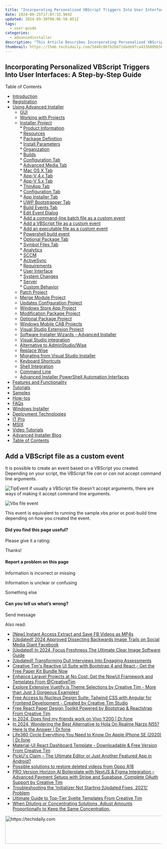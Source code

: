```yaml
---
title: "Incorporating Personalized VBScript Triggers Into User Interfaces: A Step-by-Step Guide"
date: 2024-09-25T17:07:33.969Z
updated: 2024-09-30T08:06:58.051Z
tags:
  - user-guide
categories:
  - advancedinstaller
description: "This Article Describes Incorporating Personalized VBScript Triggers Into User Interfaces: A Step-by-Step Guide"
thumbnail: https://thmb.techidaily.com/5d40c0bfb2b671dade97ca433b00bb587bba5a39728d8b56cca1107a8d8599fe.jpg
---
```


## Incorporating Personalized VBScript Triggers Into User Interfaces: A Step-by-Step Guide

Table of Contents

* [Introduction](https://tools.techidaily.com/advancedinstaller/products/)
* [Registration](https://tools.techidaily.com/advancedinstaller/products/)
* [Using Advanced Installer](https://tools.techidaily.com/advancedinstaller/products/)  
   * [GUI](https://tools.techidaily.com/advancedinstaller/products/)  
   * [Working with Projects](https://tools.techidaily.com/advancedinstaller/products/)  
   * [Installer Project](https://tools.techidaily.com/advancedinstaller/products/)  
         * [Product Information](https://tools.techidaily.com/advancedinstaller/products/)  
         * [Resources](https://tools.techidaily.com/advancedinstaller/products/)  
         * [Package Definition](https://tools.techidaily.com/advancedinstaller/products/)  
                  * [Install Parameters](https://tools.techidaily.com/advancedinstaller/products/)  
                  * [Organization](https://tools.techidaily.com/advancedinstaller/products/)  
                  * [Builds](https://tools.techidaily.com/advancedinstaller/products/)  
                              * [Configuration Tab](https://tools.techidaily.com/advancedinstaller/products/)  
                              * [Advanced Media Tab](https://tools.techidaily.com/advancedinstaller/products/)  
                              * [Mac OS X Tab](https://tools.techidaily.com/advancedinstaller/products/)  
                              * [App-V 4.x Tab](https://tools.techidaily.com/advancedinstaller/products/)  
                              * [App-V 5.x Tab](https://tools.techidaily.com/advancedinstaller/products/)  
                              * [ThinApp Tab](https://tools.techidaily.com/advancedinstaller/products/)  
                              * [Configuration Tab](https://tools.techidaily.com/advancedinstaller/products/)  
                              * [App Installer Tab](https://tools.techidaily.com/advancedinstaller/products/)  
                              * [UWP Bootstrapper Tab](https://tools.techidaily.com/advancedinstaller/products/)  
                              * [Build Events Tab](https://tools.techidaily.com/advancedinstaller/products/)  
                                             * [Edit Event Dialog](https://tools.techidaily.com/advancedinstaller/products/)  
                                             * [Add a command-line batch file as a custom event](https://tools.techidaily.com/advancedinstaller/products/)  
                                             * [Add a VBScript file as a custom event](https://tools.techidaily.com/advancedinstaller/products/)  
                                             * [Add an executable file as a custom event](https://tools.techidaily.com/advancedinstaller/products/)  
                                             * [Powershell build event](https://tools.techidaily.com/advancedinstaller/products/)  
                              * [Optional Package Tab](https://tools.techidaily.com/advancedinstaller/products/)  
                              * [Symbol Files Tab](https://tools.techidaily.com/advancedinstaller/products/)  
                  * [Analytics](https://tools.techidaily.com/advancedinstaller/products/)  
                  * [SCCM](https://tools.techidaily.com/advancedinstaller/products/)  
                  * [ActiveSync](https://tools.techidaily.com/advancedinstaller/products/)  
         * [Requirements](https://tools.techidaily.com/advancedinstaller/products/)  
         * [User Interface](https://tools.techidaily.com/advancedinstaller/products/)  
         * [System Changes](https://tools.techidaily.com/advancedinstaller/products/)  
         * [Server](https://tools.techidaily.com/advancedinstaller/products/)  
         * [Custom Behavior](https://tools.techidaily.com/advancedinstaller/products/)  
   * [Patch Project](https://tools.techidaily.com/advancedinstaller/products/)  
   * [Merge Module Project](https://tools.techidaily.com/advancedinstaller/products/)  
   * [Updates Configuration Project](https://tools.techidaily.com/advancedinstaller/products/)  
   * [Windows Store App Project](https://tools.techidaily.com/advancedinstaller/products/)  
   * [Modification Package Project](https://tools.techidaily.com/advancedinstaller/products/)  
   * [Optional Package Project](https://tools.techidaily.com/advancedinstaller/products/)  
   * [Windows Mobile CAB Projects](https://tools.techidaily.com/advancedinstaller/products/)  
   * [Visual Studio Extension Project](https://tools.techidaily.com/advancedinstaller/products/)  
   * [Software Installer Wizards - Advanced Installer](https://tools.techidaily.com/advancedinstaller/products/)  
   * [Visual Studio integration](https://tools.techidaily.com/advancedinstaller/products/)  
   * [Alternative to AdminStudio/Wise](https://tools.techidaily.com/advancedinstaller/products/)  
   * [Replace Wise](https://tools.techidaily.com/advancedinstaller/products/)  
   * [Migrating from Visual Studio Installer](https://tools.techidaily.com/advancedinstaller/products/)  
   * [Keyboard Shortcuts](https://tools.techidaily.com/advancedinstaller/products/)  
   * [Shell Integration](https://tools.techidaily.com/advancedinstaller/products/)  
   * [Command Line](https://tools.techidaily.com/advancedinstaller/products/)  
   * [Advanced Installer PowerShell Automation Interfaces](https://tools.techidaily.com/advancedinstaller/products/)
* [Features and Functionality](https://tools.techidaily.com/advancedinstaller/products/)
* [Tutorials](https://tools.techidaily.com/advancedinstaller/products/)
* [Samples](https://tools.techidaily.com/advancedinstaller/products/)
* [How-tos](https://tools.techidaily.com/advancedinstaller/products/)
* [FAQs](https://tools.techidaily.com/advancedinstaller/products/)
* [Windows Installer](https://tools.techidaily.com/advancedinstaller/products/)
* [Deployment Technologies](https://tools.techidaily.com/advancedinstaller/products/)
* [IT Pro](https://tools.techidaily.com/advancedinstaller/products/)
* [MSIX](https://tools.techidaily.com/advancedinstaller/products/)
* [Video Tutorials](https://tools.techidaily.com/advancedinstaller/products/)
* [Advanced Installer Blog](https://tools.techidaily.com/advancedinstaller/products/)
* [Table of Contents](https://tools.techidaily.com/advancedinstaller/products/)

## Add a VBScript file as a custom event

It is possible to create an event based on a VBScript you created. Depending on your script, the VBScript file _can_ or _can not_ accept command line arguments. 

![Tip](https://cdn.advancedinstaller.com/svg/common/IconMessageTip.svg)Event if usually a VBScript file doesn't accept arguments, there are ways of making it accept command line arguments.

![Vbs file event](https://cdn.advancedinstaller.com/img/dialog/vbs-file-event.png "Vbs file event")  

This event is equivalent to running the sample.vbs prior or post-build time depending on how you created the event.

#### Did you find this page useful?

Please give it a rating:

 Thanks!

#### Report a problem on this page

Information is incorrect or missing

Information is unclear or confusing

Something else

#### Can you tell us what’s wrong?

Send message

<ins class="adsbygoogle"
     style="display:block"
     data-ad-format="autorelaxed"
     data-ad-client="ca-pub-7571918770474297"
     data-ad-slot="1223367746"></ins>

<ins class="adsbygoogle"
     style="display:block"
     data-ad-client="ca-pub-7571918770474297"
     data-ad-slot="8358498916"
     data-ad-format="auto"
     data-full-width-responsive="true"></ins>

<span class="atpl-alsoreadstyle">Also read:</span>
<div><ul>
<li><a href="https://facebook-video-content.techidaily.com/new-instant-access-extract-and-save-fb-videos-as-mp4s/"><u>[New] Instant Access Extract and Save FB Videos as MP4s</u></a></li>
<li><a href="https://facebook-videos.techidaily.com/updated-2024-approved-dissecting-backwards-image-trails-on-social-media-giant-facebook/"><u>[Updated] 2024 Approved Dissecting Backwards Image Trails on Social Media Giant Facebook</u></a></li>
<li><a href="https://article-helps.techidaily.com/updated-in-2024-focus-freshness-the-ultimate-clear-image-software-guide/"><u>[Updated] In 2024, Focus Freshness The Ultimate Clear Image Software Guide</u></a></li>
<li><a href="https://some-skills.techidaily.com/updated-transforming-dull-interviews-into-engaging-assessments/"><u>[Updated] Transforming Dull Interviews Into Engaging Assessments</u></a></li>
<li><a href="https://fox-within.techidaily.com/creative-tims-reactive-ui-suite-with-bootstrap-4-and-react-get-the-free-paper-kit-bundle-now/"><u>Creative Tim's Reactive UI Suite with Bootstrap 4 and React - Get the Free Paper Kit Bundle Now</u></a></li>
<li><a href="https://fox-within.techidaily.com/enhance-laravel-projects-at-no-cost-get-the-nowui-framework-and-templates-from-creativetim/"><u>Enhance Laravel Projects at No Cost: Get the NowUI Framework and Templates From @CreativeTim</u></a></li>
<li><a href="https://fox-within.techidaily.com/explore-extensive-vuetifyjs-theme-selections-by-creative-tim-more-than-just-3-gorgeous-examples/"><u>Explore Extensive Vuetify.js Theme Selections by Creative Tim - More than Just 3 Gorgeous Examples!</u></a></li>
<li><a href="https://fox-within.techidaily.com/free-access-to-nucleus-design-suite-tailwind-css-with-angular-for-frontend-development-created-by-creative-tim-studio/"><u>Free Access to Nucleus Design Suite: Tailwind CSS with Angular for Frontend Development - Created by Creative Tim Studio</u></a></li>
<li><a href="https://fox-within.techidaily.com/free-react-paper-design-toolkit-powered-by-bootstrap-and-reactstrap-from-creative-tim/"><u>Free React Paper Design Toolkit Powered by Bootstrap & Reactstrap From Creative Tim</u></a></li>
<li><a href="https://review-topics.techidaily.com/in-2024-does-find-my-friends-work-on-vivo-y200-drfone-by-drfone-virtual-android/"><u>In 2024, Does find my friends work on Vivo Y200 | Dr.fone</u></a></li>
<li><a href="https://phone-solutions.techidaily.com/in-2024-wondering-the-best-alternative-to-hola-on-realme-narzo-n55-here-is-the-answer-drfone-by-drfone-virtual-android/"><u>In 2024, Wondering the Best Alternative to Hola On Realme Narzo N55? Here Is the Answer | Dr.fone</u></a></li>
<li><a href="https://fake-location.techidaily.com/life360-circle-everything-you-need-to-know-on-apple-iphone-se-2020-drfone-by-drfone-virtual-ios/"><u>Life360 Circle Everything You Need to Know On Apple iPhone SE (2020) | Dr.fone</u></a></li>
<li><a href="https://fox-within.techidaily.com/material-ui-react-dashboard-template-downloadable-and-free-version-from-creative-tim/"><u>Material-UI React Dashboard Template - Downloadable & Free Version From Creative Tim</u></a></li>
<li><a href="https://extra-tips.techidaily.com/pickus-claim-the-ultimate-editor-or-just-another-featured-app-in-android/"><u>PickU's Claim – The Ultimate Editor or Just Another Featured App in Android?</u></a></li>
<li><a href="https://review-topics.techidaily.com/possible-solutions-to-restore-deleted-videos-from-oppo-a18-by-fonelab-android-recover-video/"><u>Possible solutions to restore deleted videos from Oppo A18</u></a></li>
<li><a href="https://fox-within.techidaily.com/pro-version-horizon-ai-boilerplate-with-nextjs-and-figma-integration-advanced-payment-setups-with-stripe-and-supabase-complete-oauth-support-by-creative-tim13/"><u>PRO Version Horizon AI Boilerplate with NextJS & Figma Integration – Advanced Payment Setups with Stripe and Supabase, Complete OAuth Support by Creative Tim</u></a></li>
<li><a href="https://win-howtos.techidaily.com/troubleshooting-the-initializer-not-starting-updated-fixes-2021-problem/"><u>Troubleshooting the 'Initializer Not Starting [Updated Fixes, 2021]' Problem</u></a></li>
<li><a href="https://fox-within.techidaily.com/ultimate-guide-to-top-tier-svelte-templates-from-creative-tim/"><u>Ultimate Guide to Top-Tier Svelte Templates From Creative Tim</u></a></li>
<li><a href="https://fox-within.techidaily.com/when-diluting-or-concentrating-solutions-adjust-amounts-proportionally-to-keep-the-same-concentration/"><u>When Diluting or Concentrating Solutions, Adjust Amounts Proportionally to Keep the Same Concentration.</u></a></li>
</ul></div>

<!-- affiliate ads begin -->
<a href="https://aligracehair.sjv.io/c/5597632/1915810/19272" target="_top" id="1915810">
  <img src="//a.impactradius-go.com/display-ad/19272-1915810" border="0" alt="https://techidaily.com" width="728" height="90"/>
</a>
<img height="0" width="0" src="https://aligracehair.sjv.io/i/5597632/1915810/19272" style="position:absolute;visibility:hidden;" border="0" />
<!-- affiliate ads end -->

